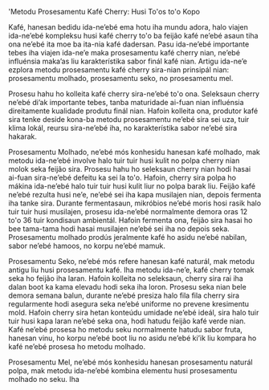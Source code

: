 'Metodu Prosesamentu Kafé Cherry: Husi To'os to'o Kopo

Kafé, hanesan bedidu ida-ne’ebé ema hotu iha mundu adora, halo viajen ida-ne’ebé kompleksu husi kafé cherry to'o ba feijão kafé ne’ebé asaun tiha ona ne’ebé ita moe ba ita-nia kafé dadersan. Pasu ida-ne’ebé importante tebes iha viajen ida-ne’e maka prosesamentu kafé cherry nian, ne’ebé influénsia maka’as liu karakterístika sabor finál kafé nian. Artigu ida-ne’e ezplora metodu prosesamentu kafé cherry sira-nian prinsipál nian: prosesamentu molhado, prosesamentu seko, no prosesamentu mel.

Prosesu hahu ho kolleita kafé cherry sira-ne’ebé to'o ona. Seleksaun cherry ne’ebé di’ak importante tebes, tanba maturidade ai-fuan nian influénsia direitamente kualidade produtu finál nian. Hafoin kolleita ona, produtor kafé sira tenke deside kona-ba metodu prosesamentu ne’ebé sira sei uza, tuir klima lokál, reursu sira-ne’ebé iha, no karakterístika sabor ne’ebé sira hakarak.

Prosesamentu Molhado, ne’ebé mós konhesidu hanesan kafé molhado, mak metodu ida-ne’ebé involve halo tuir tuir husi kulit no polpa cherry nian molok seka feijão sira. Prosesu hahu ho seleksaun cherry nian hodi hasai ai-fuan sira-ne’ebé defeitu ka sei la to'o. Hafoin, cherry sira polpa ho mákina ida-ne’ebé halo tuir tuir husi kulit liur no polpa barak liu. Feijão kafé ne’ebé rezulta husi ne’e, ne’ebé sei iha kapa musilajen nian, depois fermenta iha tanke sira. Durante fermentasaun, mikróbios ne’ebé moris hosi rasik halo tuir tuir husi musilajen, prosesu ida-ne’ebé normalmente demora oras 12 to'o 36 tuir kondisaun ambientál. Hafoin fermenta ona, feijão sira hasai ho bee tama-tama hodi hasai musilajen ne’ebé sei iha no depois seka. Prosesamentu molhado prodús jeralmente kafé ho asidu ne’ebé nabilan, sabor ne’ebé hamoos, no korpu ne’ebé mamuk.

Prosesamentu Seko, ne’ebé mós refere hanesan kafé naturál, mak metodu antigu liu husi prosesamentu kafé. Iha metodu ida-ne’e, kafé cherry tomak seka ho feijão iha laran. Hafoin kolleita no seleksaun, cherry sira rai iha dalan boot ka kama elevadu hodi seka iha loron. Prosesu seka nian bele demora semana balun, durante ne’ebé presiza halo fila fila cherry sira regularmente hodi asegura seka ne’ebé uniforme no prevene kresimentu mold. Hafoin cherry sira hetan konteúdu umidade ne’ebé ideál, sira halo tuir tuir husi kapa laran ne’ebé seka ona, hodi hatudu feijão kafé verde nian. Kafé ne’ebé prosesa ho metodu seku normalmente hatudu sabor fruta, hanesan vinu, ho korpu ne’ebé boot liu no asidu ne’ebé ki’ik liu kompara ho kafé ne’ebé prosesa ho metodu molhado.

Prosesamentu Mel, ne’ebé mós konhesidu hanesan prosesamentu naturál polpa, mak metodu ida-ne’ebé kombina elementu husi prosesamentu molhado no seku. Iha